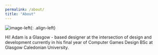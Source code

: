 ```yaml
---
permalink: /about/
title: "About"
---
```

![image-left](https://lh3.googleusercontent.com/9xEP9kNXlAuHwhLsP5_sjqNTx7Xhg1CXTqqTKJOcMUYSqmCtvdyLQCZ43YzzgzoHtqytyAqyQMf64KfjZmrj2XW1ePWIaXiLn7gNTaxTrS8FXs2nmhcO4XBFYoaTtvVVIVZKyE8IOM_Dgqb_pCcRjZ6xaRVf2fVa6lcf9QVNds_bcH8-2DDKmln57m5rApAHf1Ved-rXEYcJOdIWunJO6_zp2PbpQ_qm8EQ3eakqXC7z2q-rxRbrqt6GaAzleIh0WrRtrrT3L8UQwuM3s7TStOrsK8jhW1F4R8AzIiSaj2E_NQqpj-dxbk1Thlby8FUky6qMxmSARCufSb-ny1zA0UitooxyK3MOUwDBzZzyCF-EK2jNqpLjPd2vC0KEy4CrTjpfVLLWj3E8wSJ7d5HgP9mAj5_A-9vErbvY8hQPZqzP-M8pHCH74Pnm0z6INBfu6N0muMBvlcxdGJM7D6sBSUsZX_hBLb7GB0k6qlxI75xpfZ1i8JQFy9lf9jS9kbKvDQtKptIwdPp-Y_nX7D_vSatkftGvKHvFTQ1gWw6SppWEx4gWetZf1Dc3VUBppJwMrxz94Cc98xBcN6dbvIoyFIOf5i0zSg7yq3f-bTTk7RqbC2ncU9IT6ZtrFTIEL1r_HXXUwS7d4Zr1N-sfMQAyIptkK0cvS5P9CRIF8-5KxVxaoQ18-K5RFfTBjMEPEg=w524-h943-no?authuser=0){: .align-left}

Hi! Adam is a Glasgow - based designer at the intersection of design and development currently in his final year of Computer Games Design BSc at Glasgow Caledonian University.
